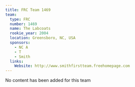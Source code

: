 ```yaml
---
title: FRC Team 1469
team:
  type: FRC
  number: 1469
  name: The Labcoats
  rookie_year: 2004
  location: Greensboro, NC, USA
  sponsors:
    - NC A
    - T
    - Smith
  links:
    Website: http://www.smithfirstteam.freehomepage.com
---
```

No content has been added for this team